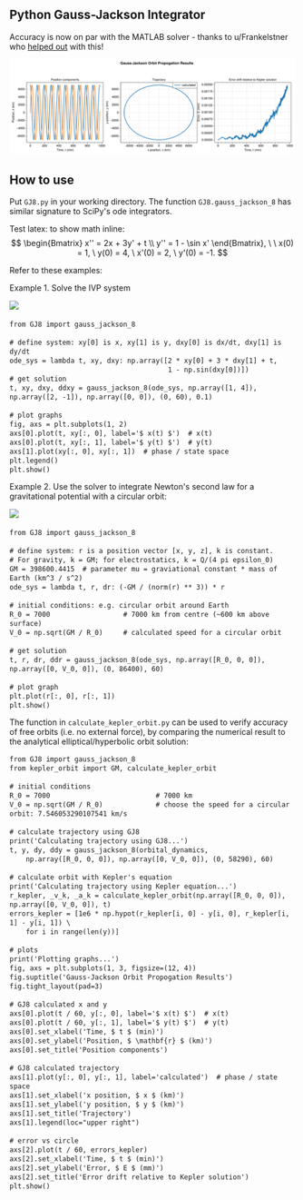 ## Python Gauss-Jackson Integrator

Accuracy is now on par with the MATLAB solver - thanks to u/Frankelstner who [helped out](https://www.reddit.com/r/learnpython/comments/114pjhb/comment/j8xp7mp/?utm_source=share&utm_medium=web2x&context=3) with this!

![image](Figure_1.png)

## How to use

Put `GJ8.py` in your working directory. The function `GJ8.gauss_jackson_8` has similar signature to SciPy's ode integrators.

Test latex: to show math inline:  $$ \begin{Bmatrix} x'' = 2x + 3y' + t \\ y'' = 1 - \sin x' \end{Bmatrix}, \ \ x(0) = 1, \ y(0) = 4, \ x'(0) = 2, \ y'(0) = -1. $$

Refer to these examples:

Example 1. Solve the IVP system 

<img src="https://latex.codecogs.com/png.latex?{\color{Orange} \begin{Bmatrix}
x'' = 2x + 3y' + t \\ 
y'' = 1 - \sin x'
\end{Bmatrix}}, \ \ {\color{Orchid} x(0) = 1, \ y(0) = 4, \ x'(0) = 2, \ y'(0) = -1.}" />

```
from GJ8 import gauss_jackson_8

# define system: xy[0] is x, xy[1] is y, dxy[0] is dx/dt, dxy[1] is dy/dt
ode_sys = lambda t, xy, dxy: np.array([2 * xy[0] + 3 * dxy[1] + t,
                                       1 - np.sin(dxy[0])])
# get solution
t, xy, dxy, ddxy = gauss_jackson_8(ode_sys, np.array([1, 4]), np.array([2, -1]), np.array([0, 0]), (0, 60), 0.1)

# plot graphs
fig, axs = plt.subplots(1, 2)
axs[0].plot(t, xy[:, 0], label='$ x(t) $')  # x(t)
axs[0].plot(t, xy[:, 1], label='$ y(t) $')  # y(t)
axs[1].plot(xy[:, 0], xy[:, 1])  # phase / state space
plt.legend()
plt.show()
```

Example 2. Use the solver to integrate Newton's second law for a gravitational potential with a circular orbit:

<img src="https://latex.codecogs.com/png.latex?{\color{Orange} \ddot{\mathbf{r}} = -\frac{GM}{|\mathbf{r}|^2} \mathbf{\hat{r}}}, \ \ {\color{Orchid} \mathbf{r}(0) = \begin{bmatrix}
7000\\ 
0\\ 
0
\end{bmatrix}, \ \dot{\mathbf{r}}(0) = \begin{bmatrix}
0\\ 
\sqrt{GM / 7000}\\ 
0
\end{bmatrix}.}" />

```
from GJ8 import gauss_jackson_8

# define system: r is a position vector [x, y, z], k is constant.
# For gravity, k = GM; for electrostatics, k = Q/(4 pi epsilon_0)
GM = 398600.4415  # parameter mu = graviational constant * mass of Earth (km^3 / s^2)
ode_sys = lambda t, r, dr: (-GM / (norm(r) ** 3)) * r

# initial conditions: e.g. circular orbit around Earth
R_0 = 7000                  # 7000 km from centre (~600 km above surface)
V_0 = np.sqrt(GM / R_0)     # calculated speed for a circular orbit

# get solution
t, r, dr, ddr = gauss_jackson_8(ode_sys, np.array([R_0, 0, 0]), np.array([0, V_0, 0]), (0, 86400), 60)
    
# plot graph
plt.plot(r[:, 0], r[:, 1])
plt.show()
```

The function in `calculate_kepler_orbit.py` can be used to verify accuracy of free orbits (i.e. no external force), by comparing the numerical result to the analytical elliptical/hyperbolic orbit solution:

```
from GJ8 import gauss_jackson_8
from kepler_orbit import GM, calculate_kepler_orbit

# initial conditions
R_0 = 7000                          # 7000 km
V_0 = np.sqrt(GM / R_0)             # choose the speed for a circular orbit: 7.546053290107541 km/s

# calculate trajectory using GJ8
print('Calculating trajectory using GJ8...')
t, y, dy, ddy = gauss_jackson_8(orbital_dynamics,
    np.array([R_0, 0, 0]), np.array([0, V_0, 0]), (0, 58290), 60)

# calculate orbit with Kepler's equation
print('Calculating trajectory using Kepler equation...')
r_kepler, _v_k, _a_k = calculate_kepler_orbit(np.array([R_0, 0, 0]), np.array([0, V_0, 0]), t)
errors_kepler = [1e6 * np.hypot(r_kepler[i, 0] - y[i, 0], r_kepler[i, 1] - y[i, 1]) \
    for i in range(len(y))]

# plots
print('Plotting graphs...')
fig, axs = plt.subplots(1, 3, figsize=(12, 4))
fig.suptitle('Gauss-Jackson Orbit Propogation Results')
fig.tight_layout(pad=3)

# GJ8 calculated x and y
axs[0].plot(t / 60, y[:, 0], label='$ x(t) $')  # x(t)
axs[0].plot(t / 60, y[:, 1], label='$ y(t) $')  # y(t)
axs[0].set_xlabel('Time, $ t $ (min)')
axs[0].set_ylabel('Position, $ \mathbf{r} $ (km)')
axs[0].set_title('Position components')

# GJ8 calculated trajectory
axs[1].plot(y[:, 0], y[:, 1], label='calculated')  # phase / state space
axs[1].set_xlabel('x position, $ x $ (km)')
axs[1].set_ylabel('y position, $ y $ (km)')
axs[1].set_title('Trajectory')
axs[1].legend(loc="upper right")

# error vs circle
axs[2].plot(t / 60, errors_kepler)
axs[2].set_xlabel('Time, $ t $ (min)')
axs[2].set_ylabel('Error, $ E $ (mm)')
axs[2].set_title('Error drift relative to Kepler solution')
plt.show()
```